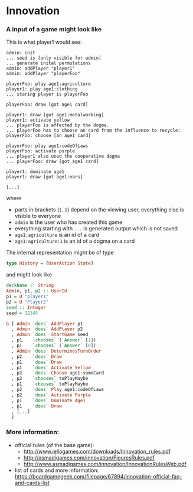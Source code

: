 # Innovation

### A input of a game might look like
This is what player1 would see:
```
admin: init
... seed is [only visible for admin]
... generate inital permutations
admin: addPlayer "player1"
admin: addPlayer "playerFoo"

playerFoo: play age1:agriculture
player1: play age1:clothing
... staring player is playerFoo

playerFoo: draw [got age1 card]

player1: draw [got age1:metalworking]
player1: activate yellow
... playerFoo is affected by the dogma.
... playerFoo has to choose an card from the influence to recycle:
playerFoo: choose [an age1 card]

playerFoo: play age1:codeOfLaws
playerFoo: activate purple
... player1 also used the cooperative dogma
... playerFoo: draw [got age1 card]

player1: dominate age1
player1: draw [got age1:oars]

[...]
```

where
- parts in brackets (`[`..`]`) depend on the viewing user, everything else is
  visible to everyone
- `admin` is the user who has created this game
- everything starting with `...` is generated output which is not saved
- `age1:agriculture` is an id of a card
- `age1:agriculture:1` is an id of a dogma on a card

The internal representation might be of type 
```haskell
type History = [UserAction State]
```
and might look like
```haskell
deckName :: String
Admin, p1, p2 :: UserId
p1 = U "player1"
p2 = U "Player2"
seed :: Integer
seed = 12345

G [ Admin `does` AddPlayer p1
  , Admin `does` AddPlayer p2
  , Admin `does` StartGame seed
  , p1    `chooses` (`Answer` [1])
  , p1    `chooses` (`Answer` [0])
  , Admin `does` DeterminesTurnOrder
  , p2    `does` Draw
  , p1    `does` Draw
  , p1    `does` Activate Yellow
  , p2    `does` Choose age1:someCard
  , p2    `chooses` toPlayMaybe
  , p1    `chooses` toPlayMaybe
  , p2    `does` Play age1:codeOfLaws
  , p2    `does` Activate Purple
  , p1    `does` Dominate Age1
  , p1    `does` Draw
  , [...]
  ]
```

### More information:
- official rules (of the base game):
  - http://www.iellogames.com/downloads/Innovation_rules.pdf
  - http://asmadigames.com/innovation/FiguresRules.pdf
  - http://www.asmadigames.com/innovation/InnovationRulesWeb.pdf
- list of cards and more information: https://boardgamegeek.com/filepage/67894/innovation-official-faq-and-cards-list
